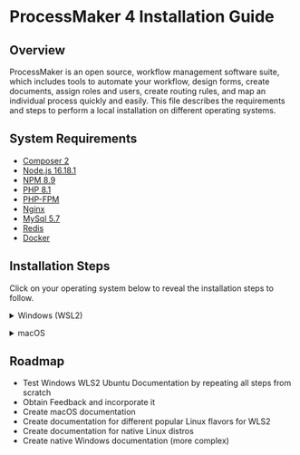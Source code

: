 # ProcessMaker 4 Installation Guide
## Overview
ProcessMaker is an open source, workflow management software suite, which includes tools to automate your workflow, design forms, create documents, assign roles and users, create routing rules, and map an individual process quickly and easily. This file describes the requirements and steps to perform a local installation on different operating systems.

## System Requirements
* [Composer 2](https://getcomposer.org/)
* [Node.js 16.18.1](https://nodejs.org/en/)
* [NPM 8.9](https://www.npmjs.com/package/npm)
* [PHP 8.1](https://php.net)
* [PHP-FPM](https://www.php.net/manual/en/install.fpm.php)
* [Nginx](https://nginx.org/)
* [MySql 5.7](https://dev.mysql.com/downloads/mysql/5.7.html)
* [Redis](https://redis.io/)
* [Docker](https://docs.docker.com/get-docker/)

## Installation Steps
Click on your operating system below to reveal the installation steps to follow. 
<details><summary>Windows (WSL2)</summary>
<p>

1. Follow [this](https://learn.microsoft.com/en-us/windows/wsl/install) guide for installing a Linux distribution on your Windows machine. This will allow you to operate Windows and Linux at the same time. Given its system requirements, **installation of ProcessMaker 4 will be done in the Linux subsystem**. 
1. The Ubuntu Linux distribution will be installed by default. [Other](https://learn.microsoft.com/en-us/windows/wsl/basic-commands#install-a-specific-linux-distribution) Linux distributions can also be installed. 
1. Restart your machine after WSL installation process is completed. 
1. Follow the steps for your specific Linux distribution in one of the sections below. 


    <details><summary>WLS2 Ubuntu</summary>
    <p>
    
    #### Required Software and Services
    1. Download [this](https://github.com/esarrit/pm-installation-doc/blob/main/install-requirements.sh) script. 
    1. Using a File Explorer window, search for this path `\\wsl$\Ubuntu\home\<your-username>` and move the script there. Note that `<your-username>` is the username you specified during the WSL2 Linux installation and this **might** differ from your Windows User depending on your choice. If File Explorer can't find the path, search only for `\\wsl$\` and navigate manually to `home\<your-username>`.    
    1. Open the [Windows Terminal](https://learn.microsoft.com/en-us/windows/terminal/) in your machine and open a window for Ubuntu. 
      - Note that you can also run a Linux distribution from PowerShell or CMD with the `wsl` command. Just make sure you are performing the installation steps on `/mnt/c/Users/<your-username>` (Linux) and **NOT** on `C:\Users\<your-username>` (Windows). 
    1. Confirm that the script you moved to your user home directory is there by executing the `ls` command. Then, run `sudo bash install-requirements.sh`. This will install most of the required software and services needed for ProcessMaker 4. 
    1. Close the current Ubuntu terminal window and open a new one. 
    1. Run the following commands to check if php, composer, and nvm were installed correctly. You should expect the php version to be 8.1.
      ```
      php --version
      composer
      composer --version
      command -v nvm 
      ```
  1. Run `nvm install 16.18.1` to install the expected node version and `npm install -g npm@8.9.0` to install the expected npm version. 

#### MySQL
1. Run the set of commands below to uninstall MySQL and MySQL server on WSL2 Ubuntu
    ```
    sudo apt purge mysql-server
    sudo apt purge mysql
    sudo apt purge mysql-client
    sudo apt purge mysql-common mysql-server-core-*
    sudo apt purge mysql-client-core-*
    ```
1. Confirm there is no MySQL by executing `which mysql` and `mysql --version`. 
1. Install wget by running `sudo apt install wget -y` and then execute the commands below
1. Run `wget https://dev.mysql.com/get/mysql-apt-config_0.8.12-1_all.deb` and `sudo dpkg -i mysql-apt-config_0.8.12-1_all.deb`. Choose Ubuntu Bionic and click OK, select MySQL 5.7 server and click OK.
1. Run `sudo apt-get update`. 
    - If you encounter an error similar to "signatures couldn't be verified because the public key is not available: NO_PUBKEY 467B942D3A79BD29", execute the following commands:
    ```
    sudo apt-key adv --keyserver keyserver.ubuntu.com --recv-keys 467B942D3A79BD29
    sudo apt update
    sudo apt-cache policy mysql-server
    sudo apt install -f mysql-community-client=5.7*
    sudo apt install -f mysql-client=5.7* mysql-community-server=5.7* mysql-server=5.7*
    ```
1. Run `sudo service mysql start` and sudo `mysql_secure_installation`. Press the Y key to start the installation and set the root password when prompted.
1. Check the MySQL version using `mysql --version`. It should be version 5.7.
1. Login to MySQL running `mysql -u root -p` and entering the root password previously set. 
1. Create the ProcessMaker database with the `create database processmaker;` command. Then, confirm the database is available running `show databases;`. You should see processmaker in the list of databases. Use `exit;` command to terminate MySQL. 
    
#### Docker
1. Download and install [Docker Desktop for Windows](https://docs.docker.com/desktop/install/windows-install/). 
1. Open the Docker Desktop application and go to Settings > Resources > WSL INTEGRATION. 
1. Turn on Ubuntu. Click on Apply & Restart. 
1. Reopen the Docker Desktop app, navigate to WSL INTEGRATION, and ensure your screen looks like the image below.
    
    ![Screenshot (17)](https://user-images.githubusercontent.com/47648788/203155035-9e5fcc4d-62c5-4c59-9985-eb51f65acdd6.png)
1. Restart your computer. 
    
#### Install ProcessMaker
1. Open a Ubuntu terminal window.
1. In the home directory, clone the repository by running `git clone https://github.com/ProcessMaker/processmaker.git ~/src/processmaker`. 
1. Download the [start-services](https://github.com/esarrit/pm-installation-doc/blob/main/start-services.sh),[status-services](https://github.com/esarrit/pm-installation-doc/blob/main/status-services.sh), and [stop-services](https://github.com/esarrit/pm-installation-doc/blob/main/status-services.sh) scripts. Move them to `\\wsl$\Ubuntu\home\<your-username>` like you did at the beginning of this guide with the installation script. 
1. Start the services by running `sudo bash start-services.sh`. Check the status of the services by running `sudo bash status-services.sh`. In case you would like to stop services at any point to restart them or shut down, run `sudo bash stop-services.sh`. 
1. Once services are running, move into the processmaker directory `cd ~/src/processmaker`. 
1. Within the processmaker directory, run the following set of commands: `composer install --ignore-platform-reqs` and `php artisan processmaker:install`. 
    - If you experience an error of `DOMDOCUMENT` not being found, run `sudo apt-get install php8.1-xml`. Then, delete the .env file by executing `sudo rm .env`. Lastly, re-run `php artisan processmaker:install`. 
1. After this, the ProcessMaker installation process will start. Please be patient, as this may take some time (~ 5-15 minutes). Throughout the install, you will be asked to enter a few configuration parameters. Some guiding principles for entering these parameters:
    - Use suggested values wherever possible. 
    - For MySQL, use `root` as username and the password you configured previously during the MySQL set-up. 
    - The instance URL is not that important. You can input any URL that you would like. To run ProcessMaker locally we will be using another URL later.

#### Configurations

##### Configure the .env File
1. After the installation process is finished, add the configurations below to your .env file. This file exists within the processmaker directory. You can easily edit directly on the command line by running `sudo vim .env`. If you are unfamiliar with vim or need a refresher, see [this](https://www.redhat.com/sysadmin/beginners-guide-vim) resource. 
    ```
    # Run laravel echo server with HTTP instead of HTTPS
    LARAVEL_ECHO_SERVER_PROTO=http
    LARAVEL_ECHO_SERVER_SSL_KEY=""
    LARAVEL_ECHO_SERVER_SSL_CERT=""

    # Don't require a valid cert for SDK calls in script tasks
    API_SSL_VERIFY=0

    # Run `which node` to get the path to nodejs
    NODE_BIN_PATH=/path/to/node/v14.4.0/bin/node

    # Run `which docker` to get the path to the docker executable
    PROCESSMAKER_SCRIPTS_DOCKER=/usr/local/bin/docker

    # Allow cookies to be served over HTTP
    SESSION_SECURE_COOKIE=false

    # Allow connections from script tasks to connect back to your host
    DOCKER_HOST_URL=http://host.docker.internal

    # Allow connections from script tasks to connect back to your host
    CACHE_DRIVER=redis
    ```
1. Crosscheck the “.env“ file and ensure no key is repeated within the file. 
1. Run `which docker` in the Ubuntu terminal window to get the value to set as `PROCESSMAKER_SCRIPTS_DOCKER` in the .env file.
1. Run `which node` in the Ubuntu terminal window to get the value to set as `NODE_BIN_PATH` in the .env file. 
1. Save the .env file. 
1. Clear the cache by running `php artisan optimize:clear`. **This command needs to be performed every time changes are made to the .env file.**

##### Configure PHP FPM
1. Open a new Ubuntu terminal window. 
1. Change into pool.d directory: `cd  /etc/php/8.1/fpm/pool.d`. Inside this directory, there will be a www.conf file. Use `sudo vim www.conf` to open it. 
1. Look for the "listen" value and modify it by appending `9000;` to the start of the line, as shown below. 
![Screenshot (21)_LI](https://user-images.githubusercontent.com/47648788/204310557-86b1c8cb-129b-4cf5-b5db-ee2a907c4fd7.jpg)
1. Save your changes to the www.conf file. 

##### Configure NGINX
1. Run the `pwd` command on your processmaker directory. Store that path in a notepad. 
1. Navigate to NGINX sites-enabled by running `cd /etc/nginx/sites-enabled`. Open the default file by running `sudo vim default`. 
1. Replace what's inside the file with the configuration below. 
    ```
    server {
        listen 80;
        server_name pmdev host.docker.internal;
        root processmaker_project_path/public;
    
        index index.php index.html index.htm;

        location / {
            try_files $uri $uri/ /index.php$is_args$args;
        }

        error_page   500 502 503 504  /50x.html;
        location = /50x.html {
            root   html;
        }

        location ~ \.php$ {
            try_files $uri $uri/ /index.php =404;
            fastcgi_pass   127.0.0.1:9000;
            fastcgi_index  index.php;
            fastcgi_param  SCRIPT_FILENAME  /$realpath_root$fastcgi_script_name;
            include        fastcgi_params;
            fastcgi_read_timeout 300;
        }
    }
    ```
1. Within the configuration above, replace `processmaker_project_path` with the processmaker directory path stored on your notepad.
1. Save your changes to the default file. 

##### Configure Windows
1. Open a Ubuntu terminal window and run `ifconfig`. Store the IP address on a notepad. The IP address is highlighted in the image below.
![Screenshot (22)_LI](https://user-images.githubusercontent.com/47648788/204313414-fa395d2d-3cc0-485c-8934-63b3ec944ec7.jpg)
1. On your Windows system, open File Explorer and go to C:\Windows\System32\drivers\etc. 
1. Open the hosts file as an Administrator. 
1. Add the line `ifconfig_value pmdev` to the end of the file. Replace "ifconfig_value" with the IP address value you previously retrieved. 
1. Save your changes. 

#### Compile, Configure, and Test the ProcessMaker Project
1. Open a Ubuntu terminal window and navigate to the processmaker directory. 
1. Run `npm install --allow-root` and then `npm run dev`. 
1. Perform `cd ..` to navigate to the src parent directory, and perform the following command: `chown -R www-data:www-data processmaker`. 
1. On your Windows system, open a browser window and enter `http://pmdev`. You should now see ProcessMaker load and arrive at the login screen. 

#### Troubleshooting
If you run into issues after entering the dev URL into your browser, below are some things to note.

- Double check all services are running by executing `sudo bash status-services.sh`. 
- It is very important for NGINX to have the appropriate permissions as www-data to write to the processmaker directory in order for the web app to work. www-data is the user that web servers on Ubuntu, such as NGINX, use by default for normal operation. 
- Previously, we used the `chown` command to change the owner of the processmaker directory to be www-data. However, if you still run into issues due to permissions, there are some things you can try to troubleshoot. Use `ls -l` to check current permissions and the [chmod](https://linux.die.net/man/1/chmod) command to adjust permissions as needed. Again, www-data needs to have write permissions for the processmaker directory and specific files within it.
- For further troubleshooting, access the NGINX error logs in `/var/log/nginx`. 
    
    </p>
    </details>
    
</p>
</details>

<details><summary>macOS</summary>
<p>

**Note** for Mac users: https://www.addictivetips.com/mac-os/run-shell-sh-script-on-macos/

</p>
</details>

## Roadmap
- Test Windows WLS2 Ubuntu Documentation by repeating all steps from scratch
- Obtain Feedback and incorporate it
- Create macOS documentation
- Create documentation for different popular Linux flavors for WLS2
- Create documentation for native Linux distros
- Create native Windows documentation (more complex)

